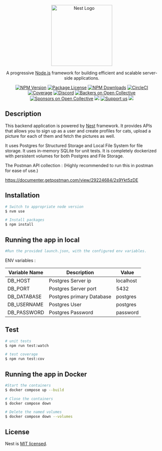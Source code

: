 <p align="center">
  <a href="http://nestjs.com/" target="blank"><img src="https://nestjs.com/img/logo-small.svg" width="200" alt="Nest Logo" /></a>
</p>

[circleci-image]: https://img.shields.io/circleci/build/github/nestjs/nest/master?token=abc123def456
[circleci-url]: https://circleci.com/gh/nestjs/nest

  <p align="center">A progressive <a href="http://nodejs.org" target="_blank">Node.js</a> framework for building efficient and scalable server-side applications.</p>
    <p align="center">
<a href="https://www.npmjs.com/~nestjscore" target="_blank"><img src="https://img.shields.io/npm/v/@nestjs/core.svg" alt="NPM Version" /></a>
<a href="https://www.npmjs.com/~nestjscore" target="_blank"><img src="https://img.shields.io/npm/l/@nestjs/core.svg" alt="Package License" /></a>
<a href="https://www.npmjs.com/~nestjscore" target="_blank"><img src="https://img.shields.io/npm/dm/@nestjs/common.svg" alt="NPM Downloads" /></a>
<a href="https://circleci.com/gh/nestjs/nest" target="_blank"><img src="https://img.shields.io/circleci/build/github/nestjs/nest/master" alt="CircleCI" /></a>
<a href="https://coveralls.io/github/nestjs/nest?branch=master" target="_blank"><img src="https://coveralls.io/repos/github/nestjs/nest/badge.svg?branch=master#9" alt="Coverage" /></a>
<a href="https://discord.gg/G7Qnnhy" target="_blank"><img src="https://img.shields.io/badge/discord-online-brightgreen.svg" alt="Discord"/></a>
<a href="https://opencollective.com/nest#backer" target="_blank"><img src="https://opencollective.com/nest/backers/badge.svg" alt="Backers on Open Collective" /></a>
<a href="https://opencollective.com/nest#sponsor" target="_blank"><img src="https://opencollective.com/nest/sponsors/badge.svg" alt="Sponsors on Open Collective" /></a>
  <a href="https://paypal.me/kamilmysliwiec" target="_blank"><img src="https://img.shields.io/badge/Donate-PayPal-ff3f59.svg"/></a>
    <a href="https://opencollective.com/nest#sponsor"  target="_blank"><img src="https://img.shields.io/badge/Support%20us-Open%20Collective-41B883.svg" alt="Support us"></a>
  <a href="https://twitter.com/nestframework" target="_blank"><img src="https://img.shields.io/twitter/follow/nestframework.svg?style=social&label=Follow"></a>
</p>
  <!--[![Backers on Open Collective](https://opencollective.com/nest/backers/badge.svg)](https://opencollective.com/nest#backer)
  [![Sponsors on Open Collective](https://opencollective.com/nest/sponsors/badge.svg)](https://opencollective.com/nest#sponsor)-->

## Description

This backend application is powered by [Nest](https://github.com/nestjs/nest) framework. It provides APIs that allows you to sign up as a user and create profiles for cats, upload a picture for each of them and fetch the pictures as well.

It uses Postgres for Structured Storage and Local File System for file storage. It uses in-memory SQLite for unit tests.
It is completely dockerized with persistent volumes for both Postgres and File Storage.

The Postman API collection : (Highly recommended to run this in postman for ease of use.)

https://documenter.getpostman.com/view/29224684/2s9Ykt5zDE

## Installation

```bash
# Switch to appropriate node version
$ nvm use

# Install packages
$ npm install
```

## Running the app in local

```bash
#Run the provided launch.json, with the configured env variables.
```

ENV variables :

| Variable Name | Description               | Value     |
| ------------- | ------------------------- | --------- |
| DB_HOST       | Postgres Server ip        | localhost |
| DB_PORT       | Postgres Server port      | 5432      |
| DB_DATABASE   | Postgres primary Database | postgres  |
| DB_USERNAME   | Postgres User             | postgres  |
| DB_PASSWORD   | Postgres Password         | password  |

## Test

```bash
# unit tests
$ npm run test:watch

# test coverage
$ npm run test:cov
```

## Running the app in Docker

```bash
#Start the containers
$ docker compose up --build

# Close the containers
$ docker compose down

# Delete the named volumes
$ docker compose down --volumes
```

## License

Nest is [MIT licensed](LICENSE).
